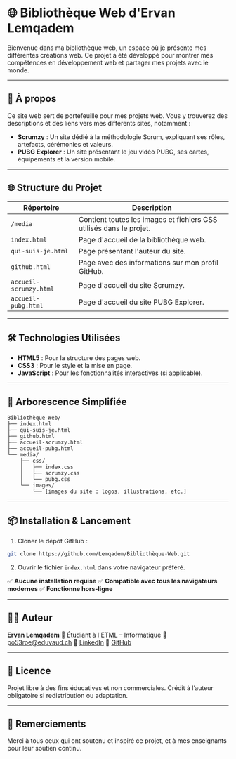 
# 🌐 Bibliothèque Web d'Ervan Lemqadem

Bienvenue dans ma bibliothèque web, un espace où je présente mes différentes créations web. Ce projet a été développé pour montrer mes compétences en développement web et partager mes projets avec le monde.

---

## 🚀 À propos

Ce site web sert de portefeuille pour mes projets web. Vous y trouverez des descriptions et des liens vers mes différents sites, notamment :

- **Scrumzy** : Un site dédié à la méthodologie Scrum, expliquant ses rôles, artefacts, cérémonies et valeurs.
- **PUBG Explorer** : Un site présentant le jeu vidéo PUBG, ses cartes, équipements et la version mobile.

---

## 🌐 Structure du Projet

| Répertoire | Description |
|------------|-------------|
| `/media` | Contient toutes les images et fichiers CSS utilisés dans le projet. |
| `index.html` | Page d'accueil de la bibliothèque web. |
| `qui-suis-je.html` | Page présentant l'auteur du site. |
| `github.html` | Page avec des informations sur mon profil GitHub. |
| `accueil-scrumzy.html` | Page d'accueil du site Scrumzy. |
| `accueil-pubg.html` | Page d'accueil du site PUBG Explorer. |

---

## 🛠️ Technologies Utilisées

- **HTML5** : Pour la structure des pages web.
- **CSS3** : Pour le style et la mise en page.
- **JavaScript** : Pour les fonctionnalités interactives (si applicable).

---

## 📁 Arborescence Simplifiée

```
Bibliothèque-Web/
├── index.html
├── qui-suis-je.html
├── github.html
├── accueil-scrumzy.html
├── accueil-pubg.html
└── media/
    ├── css/
    │   ├── index.css
    │   ├── scrumzy.css
    │   └── pubg.css
    └── images/
        └── [images du site : logos, illustrations, etc.]
```

---

## 📦 Installation & Lancement

1. Cloner le dépôt GitHub :

```bash
git clone https://github.com/Lemqadem/Bibliothèque-Web.git
```

2. Ouvrir le fichier `index.html` dans votre navigateur préféré.

✅ **Aucune installation requise**
✅ **Compatible avec tous les navigateurs modernes**
✅ **Fonctionne hors-ligne**

---

## 👨‍💻 Auteur

**Ervan Lemqadem**
📍 Étudiant à l'ETML – Informatique
📧 [po53roe@eduvaud.ch](mailto:po53roe@eduvaud.ch)
🔗 [LinkedIn](https://www.linkedin.com/in/ervan-lemqadem-4573b8356/)
🐙 [GitHub](https://github.com/Lemqadem)

---

## 📜 Licence

Projet libre à des fins éducatives et non commerciales.
Crédit à l’auteur obligatoire si redistribution ou adaptation.

---

## 🙏 Remerciements

Merci à tous ceux qui ont soutenu et inspiré ce projet, et à mes enseignants pour leur soutien continu.
